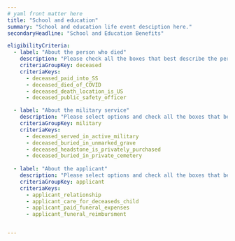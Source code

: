 ```yaml
---
# yaml front matter here
title: "School and education"
summary: "School and education life event desciption here."
secondaryHeadline: "School and Education Benefits"

eligibilityCriteria:
  - label: "About the person who died"
    description: "Please check all the boxes that best describe the person who died."
    criteriaGroupKey: deceased
    criteriaKeys:
      - deceased_paid_into_SS
      - deceased_died_of_COVID
      - deceased_death_location_is_US
      - deceased_public_safety_officer

  - label: "About the military service"
    description: "Please select options and check all the boxes that best describe the person who died."
    criteriaGroupKey: military
    criteriaKeys:
      - deceased_served_in_active_military
      - deceased_buried_in_unmarked_grave
      - deceased_headstone_is_privately_purchased
      - deceased_buried_in_private_cemetery
 
  - label: "About the applicant"
    description: "Please select options and check all the boxes that best describe you (the person who will be applying for benefits)."
    criteriaGroupKey: applicant
    criteriaKeys:
      - applicant_relationship
      - applicant_care_for_deceaseds_child
      - applicant_paid_funeral_expenses
      - applicant_funeral_reimbursment


---
```

